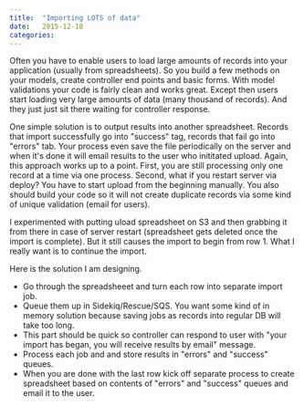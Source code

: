 ```yaml
---
title:  "Importing LOTS of data"
date: 	2015-12-18
categories:
---
```


Often you have to enable users to load large amounts of records into your application (usually from spreadsheets).  So you build a few methods on your models, create controller end points and basic forms.  With model validations your code is fairly clean and works great.  Except then users start loading very large amounts of data (many thousand of records).  And they just just sit there waiting for controller response.  

One simple solution is to output results into another spreadsheet.  Records that import successfully go into "success" tag, records that fail go into "errors" tab.  Your process even save the file periodically on the server and when it's done it will email results to the user who inititated upload.  Again, this approach works up to a point.  First, you are still processing only one record at a time via one process.  Second, what if you restart server via deploy?  You have to start upload from the beginning manually.  You also should build your code so it will not create duplicate records via some kind of unique validation (email for users).  

I experimented with putting uload spreadsheet on S3 and then grabbing it from there in case of server restart (spreadsheet gets deleted once the import is complete).  But it still causes the import to begin from row 1.  What I really want is to continue the import.  

Here is the solution I am designing.  

* Go through the spreadsheeet and turn each row into separate import job.  
* Queue them up in Sidekiq/Rescue/SQS.  You want some kind of in memory solution because saving jobs as records into regular DB will take too long. 
* This part should be quick so controller can respond to user with "your import has began, you will receive results by email" message.  
* Process each job and and store results in "errors" and "success" queues.  
* When you are done with the last row kick off separate process to create spreadsheet based on contents of "errors" and "success" queues and email it to the user.  

